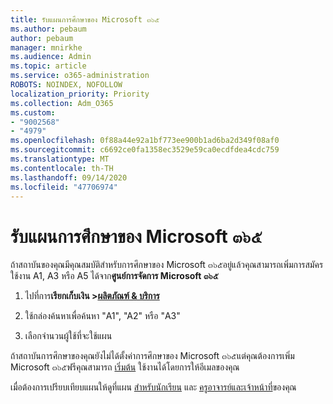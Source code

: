 ```yaml
---
title: รับแผนการศึกษาของ Microsoft ๓๖๕
ms.author: pebaum
author: pebaum
manager: mnirkhe
ms.audience: Admin
ms.topic: article
ms.service: o365-administration
ROBOTS: NOINDEX, NOFOLLOW
localization_priority: Priority
ms.collection: Adm_O365
ms.custom:
- "9002568"
- "4979"
ms.openlocfilehash: 0f88a44e92a1bf773ee900b1ad6ba2d349f08af0
ms.sourcegitcommit: c6692ce0fa1358ec3529e59ca0ecdfdea4cdc759
ms.translationtype: MT
ms.contentlocale: th-TH
ms.lasthandoff: 09/14/2020
ms.locfileid: "47706974"
---
```

# <a name="get-the-microsoft-365-education-plans"></a>รับแผนการศึกษาของ Microsoft ๓๖๕

ถ้าสถาบันของคุณมีคุณสมบัติสำหรับการศึกษาของ Microsoft ๓๖๕อยู่แล้วคุณสามารถเพิ่มการสมัครใช้งาน A1, A3 หรือ A5 ได้จาก**ศูนย์การจัดการ Microsoft ๓๖๕** 

1. ไปที่การ**เรียกเก็บเงิน >[ผลิตภัณฑ์ & บริการ](https://go.microsoft.com/fwlink/p/?linkid=868433)**

2. ใช้กล่องค้นหาเพื่อค้นหา "A1", "A2" หรือ "A3"

3. เลือกจำนวนผู้ใช้ที่จะใช้แผน

ถ้าสถาบันการศึกษาของคุณยังไม่ได้ตั้งค่าการศึกษาของ Microsoft ๓๖๕แต่คุณต้องการเพิ่ม Microsoft ๓๖๕ฟรีคุณสามารถ [เริ่มต้น](https://www.microsoft.com/education/products/office) ใช้งานได้โดยการให้อีเมลของคุณ

 เมื่อต้องการเปรียบเทียบแผนให้ดูที่แผน [สำหรับนักเรียน](https://www.microsoft.com/microsoft-365/academic/compare-office-365-education-plans?activetab=tab:primaryr1) และ [ครูอาจารย์และเจ้าหน้าที่](https://www.microsoft.com/microsoft-365/academic/compare-office-365-education-plans?activetab=tab:primaryr2)ของคุณ

